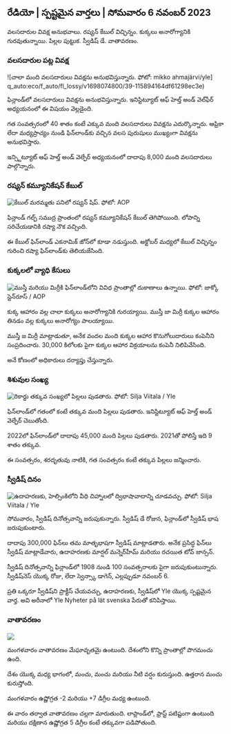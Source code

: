 ## రేడియో \| స్పష్టమైన వార్తలు \| సోమవారం 6 నవంబర్ 2023

వలసదారుల వివక్ష అనుభవాలు. రష్యన్ కేబుల్ విచ్ఛిన్నం. కుక్కలు అనారోగ్యానికి గురవుతున్నాయి. పిల్లల పుట్టుక. స్వీడిష్ డే. వాతావరణం.

### వలసదారుల పట్ల వివక్ష

![చాలా మంది వలసదారులు వివక్షను అనుభవిస్తున్నారు. ఫోటో: mikko ahmajärvi/yle] q_auto:eco/f_auto/fl_lossy/v1698074800/39-115894164df61298ec3e)

ఫిన్లాండ్‌లో వలసదారులు వివక్షను అనుభవిస్తున్నారు. ఇనిస్టిట్యూట్‌ ఆఫ్‌ హెల్త్‌ అండ్‌ వెల్‌ఫేర్‌ అధ్యయనంలో ఈ విషయం వెల్లడైంది.

గత సంవత్సరంలో 40 శాతం కంటే ఎక్కువ మంది వలసదారులు వివక్షను ఎదుర్కొన్నారు. ఆఫ్రికా లేదా మధ్యప్రాచ్యం నుండి ఫిన్‌లాండ్‌కు వచ్చిన వలస పురుషులు ముఖ్యంగా వివక్షను అనుభవిస్తారు.

ఇన్స్టిట్యూట్ ఆఫ్ హెల్త్ అండ్ వెల్ఫేర్ అధ్యయనంలో దాదాపు 8,000 మంది వలసదారులు పాల్గొన్నారు.

### రష్యన్ కమ్యూనికేషన్ కేబుల్

![కేబుల్ మరమ్మతు పనిలో రష్యన్ షిప్. ఫోటో: AOP](https://images.cdn.yle.fi/image/upload/c_crop,h_3283,w_5838,x_0,y_380/ar_1.777777777777777,c_fill,g_faces,h1670,wd_co/f_auto/fl_lossy/v1699268142/39-11962776548c5acae94c)

ఫిన్లాండ్ గల్ఫ్ సముద్ర ప్రాంతంలో రష్యన్ కమ్యూనికేషన్ కేబుల్ తెగిపోయింది. లోపాన్ని సరిచేయడానికి రష్యా నౌక వచ్చింది.

ఈ కేబుల్ ఫిన్‌లాండ్ ఎకనామిక్ జోన్‌లో కూడా నడుస్తుంది. అక్టోబర్ మధ్యలో కేబుల్ విచ్ఛిన్నం గురించి రష్యా ఫిన్‌లాండ్‌కు తెలియజేసింది.

### కుక్కలలో వ్యాధి కేసులు

![ముస్తీ మరియు మిర్రీకి ఫిన్‌లాండ్‌లోని వివిధ ప్రాంతాల్లో దుకాణాలు ఉన్నాయి. ఫోటో: జాక్కో స్టెన్‌రూస్ / AOP](https://images.cdn.yle.fi/image/upload/c_crop,h_2746,w_4883,x_0,y_452/ar_1.77777777777777777,c_fill,g1_faces.d_1_faces.q_auto:eco/f_auto/fl_lossy/v1699194714/39-11960056547a6fe024cd)

కుక్క ఆహారం వల్ల చాలా కుక్కలు అనారోగ్యానికి గురయ్యాయి. ముస్తీ జా మిర్రీ కుక్కల ఆహారం తినడం వల్ల కుక్కలు అనారోగ్యం పాలయ్యాయి.

ముస్తీ జ మిర్రీ మాట్లాడుతూ, అనేక వందల మంది కుక్కల ఆహార కొనుగోలుదారులు కంపెనీని సంప్రదించారు. 30,000 కిలోలకు పైగా కుక్కల ఆహార విక్రయాలను కంపెనీ నిలిపివేసింది.

అనే కోణంలో అధికారులు దర్యాప్తు చేస్తున్నారు.

### శిశువుల సంఖ్య

![రికార్డు తక్కువ సంఖ్యలో పిల్లలు పుడతారు. ఫోటో: Silja Viitala / Yle](https://images.cdn.yle.fi/image/upload/c_crop,h_2812,w_5000,x_0,y_233/ar_1.777777777777777777,c_fill,g1_faces.wd_675,wd_10,wd_10q_auto:eco/f_auto/fl_lossy/v1697805617/39-1189261653274b0907f5)

ఫిన్‌లాండ్‌లో గతంలో కంటే తక్కువ మంది పిల్లలు పుడతారు. ఇనిస్టిట్యూట్ ఆఫ్ హెల్త్ అండ్ వెల్ఫేర్ చెబుతోంది.

2022లో ఫిన్‌లాండ్‌లో దాదాపు 45,000 మంది పిల్లలు పుడతారు. 2021తో పోలిస్తే ఇది 9 శాతం తక్కువ.

ఈ సంవత్సరం, శరదృతువు నాటికి, గత సంవత్సరం కంటే తక్కువ పిల్లలు జన్మించారు.

### స్వీడిష్ దినం

![ఉదాహరణకు, హెల్సింకిలోని వీధి చిహ్నాలలో ద్విభాషావాదాన్ని చూడవచ్చు. ఫోటో: Silja Viitala / Yle](https://images.cdn.yle.fi/image/upload/c_crop,h_2813,w_5000,x_0,y_0/ar_1.77777777777777777,c_fill,g_faces/wh_170,wh_170,wh_170q_auto:eco/f_auto/fl_lossy/v1615970514/39-7850546051bda715b05)

సోమవారం, స్వీడిష్ దినోత్సవాన్ని జరుపుకున్నారు. స్వీడిష్ డే రోజున, ఫిన్లాండ్‌లో స్వీడిష్ భాష జరుపుకుంటారు.

దాదాపు 300,000 ఫిన్‌లు తమ మాతృభాషగా స్వీడిష్ మాట్లాడతారు. అనేక ప్రసిద్ధ ఫిన్‌లు స్వీడిష్ మాట్లాడేవారు, ఉదాహరణకు మార్షల్ మన్నెర్‌హీమ్ మరియు రచయిత టోవ్ జాన్సన్.

స్వీడిష్ దినోత్సవాన్ని ఫిన్లాండ్‌లో 1908 నుండి 100 సంవత్సరాలకు పైగా జరుపుకుంటున్నారు. స్వీడిష్‌నెస్ యొక్క రోజు, లేదా స్వెన్స్కా డాగెన్, ఎల్లప్పుడూ నవంబర్ 6.

ప్రతి ఒక్కరూ స్వీడిష్‌ని ప్రాక్టీస్ చేయవచ్చు, ఉదాహరణకు, స్వీడిష్‌లో Yle యొక్క స్పష్టమైన వార్త. అవి అరీనాలో Yle Nyheter på lät svenska పేరుతో కనిపిస్తాయి.

### వాతావరణం

![](https://images.cdn.yle.fi/image/upload/c_crop,h_1080,w_1919,x_0,y_0/ar_1.7777777777777777,c_fill,g_faces,h_675,w/e/120.0f_auto/fl_lossy/v1699290254/39-119671665491c7602c1a)

మంగళవారం వాతావరణం మేఘావృతమై ఉంటుంది. దేశంలోని కొన్ని ప్రాంతాల్లో పొగమంచు ఉంది.

దేశం యొక్క మధ్య భాగంలో, మంచు, మంచు మరియు నీటి వర్షం కురుస్తుంది. ఉత్తరాన మంచు కురుస్తోంది.

మంగళవారం ఉష్ణోగ్రత -2 మరియు +7 డిగ్రీల మధ్య ఉంటుంది.

ఈ వారం తర్వాత వాతావరణం చల్లగా మారుతుంది. లాప్లాండ్‌లో, ఫ్రాస్ట్ పటిష్టంగా ఉంటుంది మరియు దక్షిణాన ఉష్ణోగ్రత 5 డిగ్రీల కంటే తక్కువగా పడిపోతుంది.